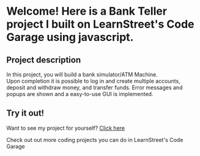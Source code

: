 
Welcome! Here is a Bank Teller project I built on LearnStreet's Code Garage using javascript.
===============================================================================================================

Project description
-------------------------

In this project, you will build a bank simulator/ATM Machine.
<br>
Upon completion it is possible to log in and create multiple accounts, deposit and withdraw money, and transfer funds. Error messages and popups are shown and a easy-to-use GUI is implemented.


Try it out!
--------------

Want to see my project for yourself? [Click here](http://www.learnstreet.com//profile/52b0ae3076b99c0379003557?page_name=project)

Check out out more coding projects you can do in LearnStreet's Code Garage
		